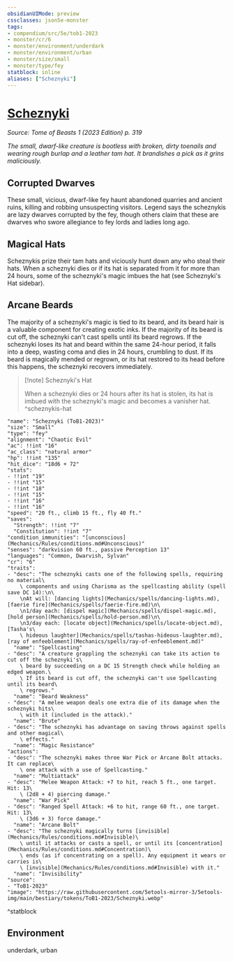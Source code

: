 ```yaml
---
obsidianUIMode: preview
cssclasses: json5e-monster
tags:
- compendium/src/5e/tob1-2023
- monster/cr/6
- monster/environment/underdark
- monster/environment/urban
- monster/size/small
- monster/type/fey
statblock: inline
aliases: ["Scheznyki"]
---
```

# [Scheznyki](Mechanics\bestiary\fey/scheznyki-tob1-2023.md)
*Source: Tome of Beasts 1 (2023 Edition) p. 319*  

*The small, dwarf-like creature is bootless with broken, dirty toenails and wearing rough burlap and a leather tam hat. It brandishes a pick as it grins maliciously.*

## Corrupted Dwarves

These small, vicious, dwarf-like fey haunt abandoned quarries and ancient ruins, killing and robbing unsuspecting visitors. Legend says the scheznykis are lazy dwarves corrupted by the fey, though others claim that these are dwarves who swore allegiance to fey lords and ladies long ago.

## Magical Hats

Scheznykis prize their tam hats and viciously hunt down any who steal their hats. When a scheznyki dies or if its hat is separated from it for more than 24 hours, some of the scheznyki's magic imbues the hat (see Scheznyki's Hat sidebar).

## Arcane Beards

The majority of a scheznyki's magic is tied to its beard, and its beard hair is a valuable component for creating exotic inks. If the majority of its beard is cut off, the scheznyki can't cast spells until its beard regrows. If the scheznyki loses its hat and beard within the same 24-hour period, it falls into a deep, wasting coma and dies in 24 hours, crumbling to dust. If its beard is magically mended or regrown, or its hat restored to its head before this happens, the scheznyki recovers immediately.

> [!note] Scheznyki's Hat
> 
> When a scheznyki dies or 24 hours after its hat is stolen, its hat is imbued with the scheznyki's magic and becomes a vanisher hat.
^scheznykis-hat

```statblock
"name": "Scheznyki (ToB1-2023)"
"size": "Small"
"type": "fey"
"alignment": "Chaotic Evil"
"ac": !!int "16"
"ac_class": "natural armor"
"hp": !!int "135"
"hit_dice": "18d6 + 72"
"stats":
- !!int "19"
- !!int "15"
- !!int "18"
- !!int "15"
- !!int "16"
- !!int "16"
"speed": "20 ft., climb 15 ft., fly 40 ft."
"saves":
  "Strength": !!int "7"
  "Constitution": !!int "7"
"condition_immunities": "[unconscious](Mechanics/Rules/conditions.md#Unconscious)"
"senses": "darkvision 60 ft., passive Perception 13"
"languages": "Common, Dwarvish, Sylvan"
"cr": "6"
"traits":
- "desc": "The scheznyki casts one of the following spells, requiring no material\
    \ components and using Charisma as the spellcasting ability (spell save DC 14):\n\
    \nAt will: [dancing lights](Mechanics/spells/dancing-lights.md), [faerie fire](Mechanics/spells/faerie-fire.md)\n\
    \n1/day each: [dispel magic](Mechanics/spells/dispel-magic.md), [hold person](Mechanics/spells/hold-person.md)\n\
    \n3/day each: [locate object](Mechanics/spells/locate-object.md), [Tasha's\
    \ hideous laughter](Mechanics/spells/tashas-hideous-laughter.md), [ray of enfeeblement](Mechanics/spells/ray-of-enfeeblement.md)"
  "name": "Spellcasting"
- "desc": "A creature grappling the scheznyki can take its action to cut off the scheznyki's\
    \ beard by succeeding on a DC 15 Strength check while holding an edged weapon.\
    \ If its beard is cut off, the scheznyki can't use Spellcasting until its beard\
    \ regrows."
  "name": "Beard Weakness"
- "desc": "A melee weapon deals one extra die of its damage when the scheznyki hits\
    \ with it (included in the attack)."
  "name": "Brute"
- "desc": "The scheznyki has advantage on saving throws against spells and other magical\
    \ effects."
  "name": "Magic Resistance"
"actions":
- "desc": "The scheznyki makes three War Pick or Arcane Bolt attacks. It can replace\
    \ one attack with a use of Spellcasting."
  "name": "Multiattack"
- "desc": "Melee Weapon Attack: +7 to hit, reach 5 ft., one target. Hit: 13\
    \ (2d8 + 4) piercing damage."
  "name": "War Pick"
- "desc": "Ranged Spell Attack: +6 to hit, range 60 ft., one target. Hit: 13\
    \ (3d6 + 3) force damage."
  "name": "Arcane Bolt"
- "desc": "The scheznyki magically turns [invisible](Mechanics/Rules/conditions.md#Invisible)\
    \ until it attacks or casts a spell, or until its [concentration](Mechanics/Rules/conditions.md#Concentration)\
    \ ends (as if concentrating on a spell). Any equipment it wears or carries is\
    \ [invisible](Mechanics/Rules/conditions.md#Invisible) with it."
  "name": "Invisibility"
"source":
- "ToB1-2023"
"image": "https://raw.githubusercontent.com/5etools-mirror-3/5etools-img/main/bestiary/tokens/ToB1-2023/Scheznyki.webp"
```
^statblock

## Environment

underdark, urban